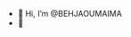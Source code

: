 - 👋 Hi, I’m @BEHJAOUMAIMA
- 🌱



<!---
BEHJAOUMAIMA/BEHJAOUMAIMA is a ✨ special ✨ repository because its `README.md` (this file) appears on your GitHub profile.
You can click the Preview link to take a look at your changes.
--->
